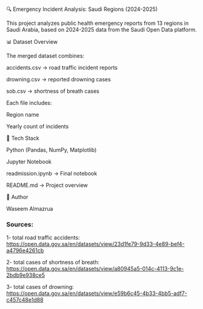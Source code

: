 🔍 Emergency Incident Analysis: Saudi Regions (2024-2025)

This project analyzes public health emergency reports from 13 regions in Saudi Arabia, based on 2024-2025 data from the Saudi Open Data platform.

📊 Dataset Overview

The merged dataset combines:

accidents.csv → road traffic incident reports

drowning.csv → reported drowning cases

sob.csv → shortness of breath cases

Each file includes:

Region name

Yearly count of incidents



🚀 Tech Stack

Python (Pandas, NumPy, Matplotlib)

Jupyter Notebook


readmission.ipynb → Final notebook

README.md → Project overview

💪 Author

Waseem Almazrua


### Sources:
1- total road traffic accidents: https://open.data.gov.sa/en/datasets/view/23d1fe79-9d33-4e89-bef4-a4796e4261cb

2- total cases of shortness of breath: https://open.data.gov.sa/en/datasets/view/a80945a5-014c-4113-9c1e-2bdb9e938ce5

3- total cases of drowning: https://open.data.gov.sa/en/datasets/view/e59b6c45-4b33-4bb5-adf7-c457c48e1d88
